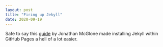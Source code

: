```yaml
---
layout: post
title: "Firing up Jekyll"
date: 2020-09-19
---
```


Safe to say this [guide](http://jmcglone.com/guides/github-pages/) by Jonathan McGlone made installing Jekyll within GitHub Pages a hell of a lot easier.
